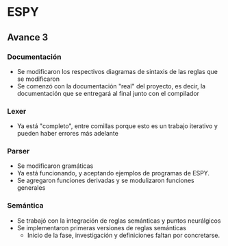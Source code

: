 # ESPY

## Avance 3

### Documentación
- Se modificaron los respectivos diagramas de sintaxis de las reglas que se modificaron
- Se comenzó con la documentación "real" del proyecto, es decir, la documentación que se entregará al final junto con el compilador

### Lexer
- Ya está "completo", entre comillas porque esto es un trabajo iterativo y pueden haber errores más adelante

### Parser
- Se modificaron gramáticas
- Ya está funcionando, y aceptando ejemplos de programas de ESPY. 
- Se agregaron funciones derivadas y se modulizaron funciones generales

### Semántica
- Se trabajó con la integración de reglas semánticas y puntos neurálgicos
- Se implementaron primeras versiones de reglas semánticas
    - Inicio de la fase, investigación y definiciones faltan por concretarse.